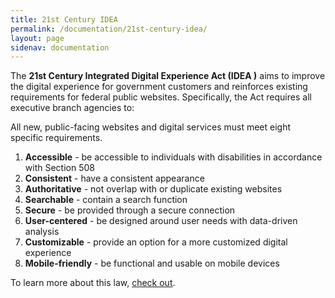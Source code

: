 ```yaml
---
title: 21st Century IDEA
permalink: /documentation/21st-century-idea/
layout: page
sidenav: documentation
---
```



The <b>21st Century Integrated Digital Experience Act (IDEA )</b> aims to improve the digital experience for government customers and reinforces existing requirements for federal public websites. Specifically, the Act requires all executive branch agencies to:

All new, public-facing websites and digital services must meet eight specific requirements.

1. **Accessible** - be accessible to individuals with disabilities in  accordance with Section 508
1. **Consistent** - have a consistent appearance
1. **Authoritative** - not overlap with or duplicate existing websites
1. **Searchable** - contain a search function
1. **Secure** - be provided through a secure connection
1. **User-centered** - be designed around user needs with data-driven analysis
1. **Customizable** - provide an option for a more customized digital experience
1. **Mobile-friendly** - be functional and usable on mobile devices

To learn more about this law, [check out](https://digital.gov/resources/21st-century-integrated-digital-experience-act/).